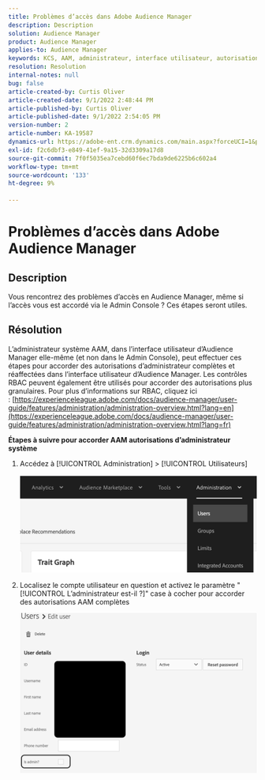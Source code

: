 ```yaml
---
title: Problèmes d’accès dans Adobe Audience Manager
description: Description
solution: Audience Manager
product: Audience Manager
applies-to: Audience Manager
keywords: KCS, AAM, administrateur, interface utilisateur, autorisations
resolution: Resolution
internal-notes: null
bug: false
article-created-by: Curtis Oliver
article-created-date: 9/1/2022 2:48:44 PM
article-published-by: Curtis Oliver
article-published-date: 9/1/2022 2:54:05 PM
version-number: 2
article-number: KA-19587
dynamics-url: https://adobe-ent.crm.dynamics.com/main.aspx?forceUCI=1&pagetype=entityrecord&etn=knowledgearticle&id=a2da922a-052a-ed11-9db1-0022480868ff
exl-id: f2c6dbf3-e849-41ef-9a15-32d3309a17d8
source-git-commit: 7f0f5035ea7cebd60f6ec7bda9de6225b6c602a4
workflow-type: tm+mt
source-wordcount: '133'
ht-degree: 9%

---
```


# Problèmes d’accès dans Adobe Audience Manager

## Description

Vous rencontrez des problèmes d’accès en Audience Manager, même si l’accès vous est accordé via le Admin Console ? Ces étapes seront utiles.

## Résolution

L’administrateur système AAM, dans l’interface utilisateur d’Audience Manager elle-même (et non dans le Admin Console), peut effectuer ces étapes pour accorder des autorisations d’administrateur complètes et réaffectées dans l’interface utilisateur d’Audience Manager. Les contrôles RBAC peuvent également être utilisés pour accorder des autorisations plus granulaires. Pour plus d’informations sur RBAC, cliquez ici : [https://experienceleague.adobe.com/docs/audience-manager/user-guide/features/administration/administration-overview.html?lang=en](https://experienceleague.adobe.com/docs/audience-manager/user-guide/features/administration/administration-overview.html?lang=fr)

<b>Étapes à suivre pour accorder AAM autorisations d’administrateur système</b>

1. Accédez à [!UICONTROL Administration] > [!UICONTROL Utilisateurs]

   ![](assets/0c4ffacf-e9d5-ec11-a7b5-000d3a37750e.png)

1. Localisez le compte utilisateur en question et activez le paramètre &quot;[!UICONTROL L’administrateur est-il ?]&quot; case à cocher pour accorder des autorisations AAM complètes

   ![](assets/07c16ce8-e9d5-ec11-a7b5-000d3a37750e.png)
